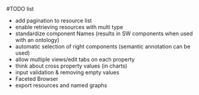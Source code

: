 #TODO list
- add pagination to resource list
- enable retrieving resources with multi type
- standardize component Names (results in SW components when used with an ontology)
- automatic selection of right components (semantic annotation can be used)
- allow multiple views/edit tabs on each property
- think about cross property values (in charts)
- input validation & removing empty values
- Faceted Browser
- export resources and named graphs
